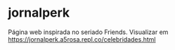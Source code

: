 # jornalperk
Página web inspirada no seriado Friends. 
Visualizar em https://jornalperk.a5rosa.repl.co/celebridades.html
